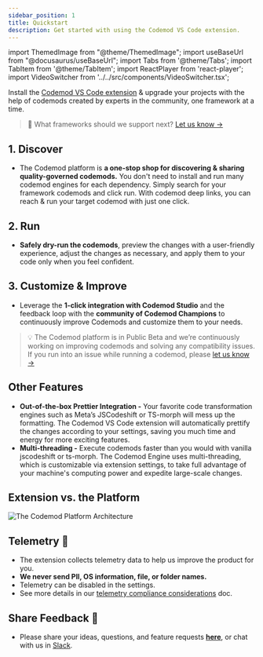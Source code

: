 ```yaml
---
sidebar_position: 1
title: Quickstart
description: Get started with using the Codemod VS Code extension.
---
```


import ThemedImage from "@theme/ThemedImage";
import useBaseUrl from "@docusaurus/useBaseUrl";
import Tabs from '@theme/Tabs';
import TabItem from '@theme/TabItem';
import ReactPlayer from 'react-player';
import VideoSwitcher from '../../src/components/VideoSwitcher.tsx';

<head>
  <meta property='og:title' content='Quickstart | Codemod VS Code Extension'/>
  <meta property='og:description' content='The new way to build, share & run codemods at any scale.'/>
  <meta name='og:image' content='https://raw.githubusercontent.com/codemod-com/docs/main/static/img/docs/vs-code-extension/getting-started-vs-code-extension-og.png'/>
  <meta property='og:image' content='https://raw.githubusercontent.com/codemod-com/docs/main/static/img/docs/vs-code-extension/getting-started-vs-code-extension-og.png'/>
  
  <meta name='twitter:card' content='summary_large_image'/>
  <meta name='twitter:image' content='https://raw.githubusercontent.com/codemod-com/docs/main/static/img/docs/vs-code-extension/getting-started-vs-code-extension-og.png'/>
</head>

Install the [Codemod VS Code extension](https://marketplace.visualstudio.com/items?itemName=Intuita.intuita-vscode-extension) & upgrade your projects with the help of codemods created by experts in the community, one framework at a time.

> 🎁 What frameworks should we support next? [Let us know →](https://feedback.codemod.com/codemod-requests)

## 1. Discover

- The Codemod platform is **a one-stop shop for discovering & sharing quality-governed codemods.** You don't need to install and run many codemod engines for each dependency. Simply search for your framework codemods and click run. With codemod deep links, you can reach & run your target codemod with just one click.

<VideoSwitcher 
lightImageSrc="/img/vsce/vsce-discover.mp4"
darkImageSrc="/img/vsce/vsce-discover.mp4"/>

## 2. Run

- **Safely dry-run the codemods**, preview the changes with a user-friendly experience, adjust the changes as necessary, and apply them to your code only when you feel confident.

<VideoSwitcher 
lightImageSrc="/img/vsce/vsce-run.mp4"
darkImageSrc="/img/vsce//vsce-run.mp4"/>

## 3. Customize & Improve

- Leverage the **1-click integration with Codemod Studio** and the feedback loop with the **community of Codemod Champions** to continuously improve Codemods and customize them to your needs.

> 💡 The Codemod platform is in Public Beta and we’re continuously working on improving codemods and solving any compatibility issues.
If you run into an issue while running a codemod, please [let us know →](https://feedback.codemod.com/feature-requests-and-bugs)

## Other Features

- **Out-of-the-box Prettier Integration -** Your favorite code transformation engines such as Meta’s JSCodeshift or TS-morph will mess up the formatting. The Codemod VS Code extension will automatically prettify the changes according to your settings, saving you much time and energy for more exciting features.
- **Multi-threading -** Execute codemods faster than you would with vanilla jscodeshift or ts-morph. The Codemod Engine uses multi-threading, which is customizable via extension settings, to take full advantage of your machine's computing power and expedite large-scale changes.

## Extension vs. the Platform

![The Codemod Platform Architecture](/img/docs/vs-code-extension/intuita-platform-architecture-vs-code-extension.png)

## Telemetry 🔭

- The extension collects telemetry data to help us improve the product for you.
- **We never send PII, OS information, file, or folder names.**
- Telemetry can be disabled in the settings.
- See more details in our [telemetry compliance considerations](https://docs.codemod.com/docs/about/telemetry-compliance) doc.

## Share Feedback 🎁

- Please share your ideas, questions, and feature requests **[here](https://feedback.codemod.com/)**, or chat with us in [Slack](https://codemod.com/community).
